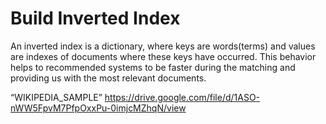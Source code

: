 # Build Inverted Index

An inverted index is a dictionary, where keys are words(terms) and values are indexes of documents where these keys have occurred. This behavior helps to recommended systems to be faster during the matching and providing us with the most relevant documents.


“WIKIPEDIA_SAMPLE”
https://drive.google.com/file/d/1ASO-nWW5FpvM7PfpOxxPu-0imjcMZhqN/view

